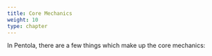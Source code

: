 ```yaml
---
title: Core Mechanics
weight: 10
type: chapter
---
```


In Pentola, there are a few things which make up the core mechanics:
